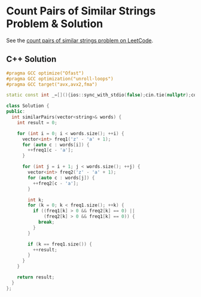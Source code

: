 # Count Pairs of Similar Strings Problem & Solution

See the [count pairs of similar strings problem on LeetCode](https://leetcode.com/problems/count-pairs-of-similar-strings).

## C++ Solution

```cpp
#pragma GCC optimize("Ofast")
#pragma GCC optimization("unroll-loops")
#pragma GCC target("avx,avx2,fma")

static const int _=[](){ios::sync_with_stdio(false);cin.tie(nullptr);cout.tie(nullptr);return 0;}();

class Solution {
public:
  int similarPairs(vector<string>& words) {
    int result = 0;

    for (int i = 0; i < words.size(); ++i) {
      vector<int> freq1('z' - 'a' + 1);
      for (auto c : words[i]) {
        ++freq1[c - 'a'];
      }

      for (int j = i + 1; j < words.size(); ++j) {
        vector<int> freq2('z' - 'a' + 1);
        for (auto c : words[j]) {
          ++freq2[c - 'a'];
        }

        int k;
        for (k = 0; k < freq1.size(); ++k) {
          if ((freq1[k] > 0 && freq2[k] == 0) ||
              (freq2[k] > 0 && freq1[k] == 0)) {
            break;
          }
        }

        if (k == freq1.size()) {
          ++result;
        }
      }
    }

    return result;
  }
};
```
